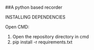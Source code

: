 ##A python based recorder


INSTALLING DEPENDENCIES

Open CMD:
1. Open the repository directory in cmd
2. pip install -r requirements.txt
